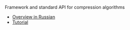 Framework and standard API for compression algorithms
- [Overview in Russian](doc/README-ru.md)
- [Tutorial](doc/README.md)
